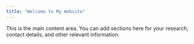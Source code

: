 ```yaml
---
title: "Welcome to My Website"
---
```


This is the main content area. You can add sections here for your research, contact details, and other relevant information.
